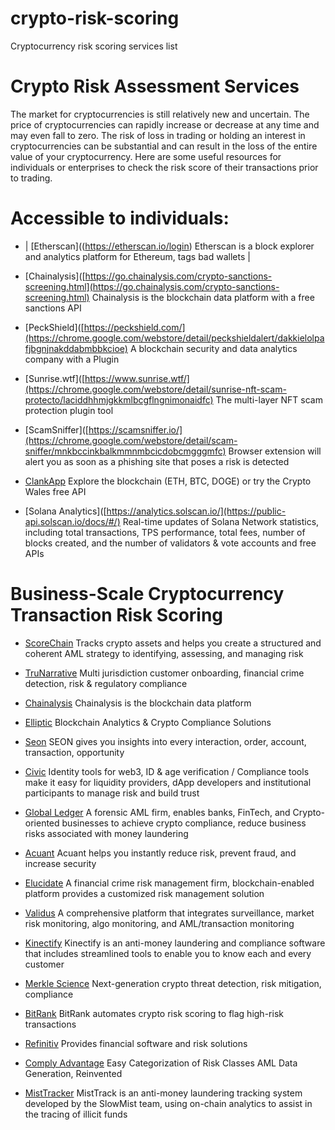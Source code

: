 # crypto-risk-scoring

Cryptocurrency risk scoring services list

# Crypto Risk Assessment Services

The market for cryptocurrencies is still relatively new and uncertain. The price of cryptocurrencies can rapidly increase or decrease at any time and may even fall to zero. The risk of loss in trading or holding an interest in cryptocurrencies can be substantial and can result in the loss of the entire value of your cryptocurrency. Here are some useful resources for individuals or enterprises to check the risk score of their transactions prior to trading.

# Accessible to individuals: 

-  | [Etherscan]((https://etherscan.io/login)
Etherscan is a block explorer and analytics platform for Ethereum, tags bad wallets |

-   [Chainalysis]([https://go.chainalysis.com/crypto-sanctions-screening.html](https://go.chainalysis.com/crypto-sanctions-screening.html)
Chainalysis is the blockchain data platform with a free sanctions API

-   [PeckShield]([https://peckshield.com/](https://chrome.google.com/webstore/detail/peckshieldalert/dakkielolpafjbgnjnakddabmbbkcioe)
A blockchain security and data analytics company with a Plugin

-   [Sunrise.wtf]([https://www.sunrise.wtf/](https://chrome.google.com/webstore/detail/sunrise-nft-scam-protecto/laciddhhmjgkkmlbcgflngnimonaidfc)
The multi-layer NFT scam protection plugin tool

-   [ScamSniffer]([https://scamsniffer.io/](https://chrome.google.com/webstore/detail/scam-sniffer/mnkbccinkbalkmmnmbcicdobcmgggmfc)
Browser extension will alert you as soon as a phishing site that poses a risk is detected

-   [ClankApp]([https://clankapp.com/](https://docs.clankapp.com/#introduction))
Explore the blockchain (ETH, BTC, DOGE) or try the Crypto Wales free API

-   [Solana Analytics]([https://analytics.solscan.io/](https://public-api.solscan.io/docs/#/)
Real-time updates of Solana Network statistics, including total transactions, TPS performance, total fees, number of blocks created, and the number of validators & vote accounts and free APIs


# Business-Scale Cryptocurrency Transaction Risk Scoring

-   [ScoreChain](https://www.scorechain.com/)
Tracks crypto assets and helps you create a structured and coherent AML strategy to identifying, assessing, and managing risk

-   [TruNarrative](https://trunarrative.com/)
Multi jurisdiction customer onboarding, financial crime detection, risk & regulatory compliance

-   [Chainalysis](https://www.chainalysis.com/)
Chainalysis is the blockchain data platform

-   [Elliptic](https://www.elliptic.co/)
Blockchain Analytics & Crypto Compliance Solutions

-   [Seon](https://seon.io/)
SEON gives you insights into every interaction, order, account, transaction, opportunity

-   [Civic](https://www.civic.com/)
Identity tools for web3, ID & age verification / Compliance tools make it easy for liquidity providers, dApp developers and institutional participants to manage risk and build trust

-   [Global Ledger](https://glprotocol.com/)
A forensic AML firm, enables banks, FinTech, and Crypto-oriented businesses to achieve crypto compliance, reduce business risks associated with money laundering

-   [Acuant](https://www.acuant.com/)
Acuant helps you instantly reduce risk, prevent fraud, and increase security

-   [Elucidate](https://www.elucidate.co/)
A financial crime risk management firm, blockchain-enabled platform provides a customized risk management solution

-   [Validus](https://www.validusrm.com/)
A comprehensive platform that integrates surveillance, market risk monitoring, algo monitoring, and AML/transaction monitoring

-   [Kinectify](https://www.kinectify.com/)
Kinectify is an anti-money laundering and compliance software that includes streamlined tools to enable you to know each and every customer

-   [Merkle Science](https://www.merklescience.com/)
Next-generation crypto threat detection, risk mitigation, compliance

-   [BitRank](https://bitrankverified.com/)
BitRank automates crypto risk scoring to flag high-risk transactions

-   [Refinitiv](https://www.refinitiv.com/en)
Provides financial software and risk solutions

-   [Comply Advantage](https://complyadvantage.com/?_gl=1*70dwcu*_up*MQ..&gclid=Cj0KCQjw1vSZBhDuARIsAKZlijRDLjl_r5vQjKzgOCbrnHmJG9nR5M0OqUyxDmlrHTCa8eI5DdRBaK0aAuj7EALw_wcB)
Easy Categorization of Risk Classes AML Data Generation, Reinvented

-   [MistTracker](https://misttrack.io/index.html)
MistTrack is an anti-money laundering tracking system developed by the SlowMist team, using on-chain analytics to assist in the tracing of illicit funds
